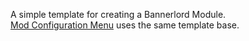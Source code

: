 A simple template for creating a Bannerlord Module.  
[Mod Configuration Menu](https://github.com/Aragas/Bannerlord.MBOptionScreen) uses the same template base.  
